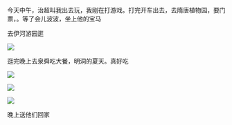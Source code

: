 今天中午，治超叫我出去玩，我刚在打游戏。打完开车出去，去隋唐植物园，要门票，。等了会儿波波，坐上他的宝马

去伊河游园逛

![](http://upload-images.jianshu.io/upload_images/6904315-3061f471a414b0fe.jpg?imageMogr2/auto-orient/strip%7CimageView2/2/w/1080/q/50)


逛完晚上去泉舜吃大餐，明洞的夏天。真好吃

![](http://upload-images.jianshu.io/upload_images/6904315-2926a9246b2f941a.jpg?imageMogr2/auto-orient/strip%7CimageView2/2/w/1080/q/50)

![](http://upload-images.jianshu.io/upload_images/6904315-9b094c4fab8da5d8.jpg?imageMogr2/auto-orient/strip%7CimageView2/2/w/1080/q/50)

![](http://upload-images.jianshu.io/upload_images/6904315-161b243134be3ec3.jpg?imageMogr2/auto-orient/strip%7CimageView2/2/w/1080/q/50)


晚上送他们回家
